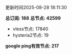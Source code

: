 更新时间2025-08-28 18:11:30

**总订阅: 188**
**总节点: 42599**
- vless节点: 17840
- hysteria2节点: 19

**google ping有效节点: 217**
